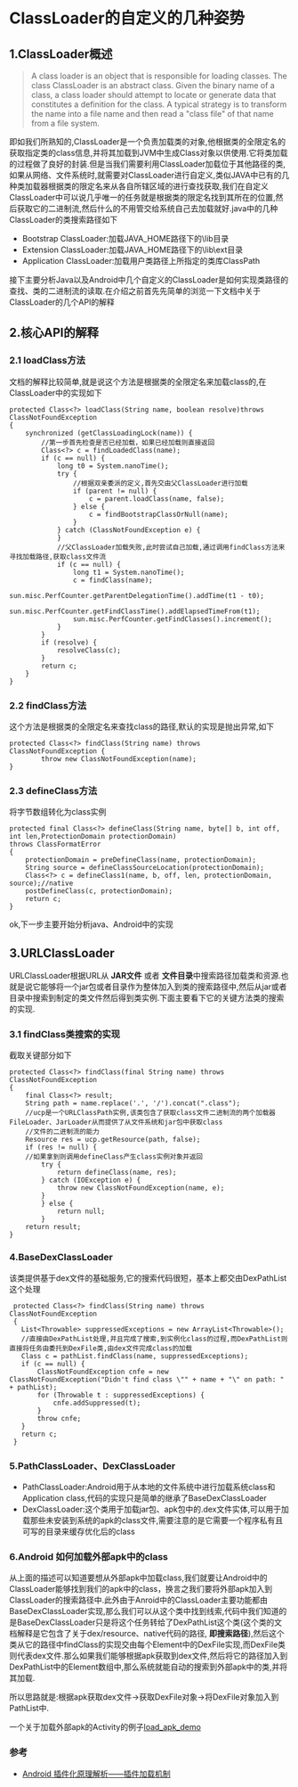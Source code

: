 # ClassLoader的自定义的几种姿势

## 1.ClassLoader概述
>A class loader is an object that is responsible for loading classes. The class ClassLoader is an abstract class. Given the binary name of a class, a class loader should attempt to locate or generate data that constitutes a definition for the class. A typical strategy is to transform the name into a file name and then read a "class file" of that name from a file system.

即如我们所熟知的,ClassLoader是一个负责加载类的对象,他根据类的全限定名的获取指定类的class信息,并将其加载到JVM中生成Class对象以供使用.它将类加载的过程做了良好的封装.但是当我们需要利用ClassLoader加载位于其他路径的类,如果从网络、文件系统时,就需要对ClassLoader进行自定义,类似JAVA中已有的几种类加载器根据类的限定名来从各自所辖区域的进行查找获取,我们在自定义ClassLoader中可以说几乎唯一的任务就是根据类的限定名找到其所在的位置,然后获取它的二进制流,然后什么的不用管交给系统自己去加载就好.java中的几种ClassLoader的类搜索路径如下

+ Bootstrap ClassLoader:加载JAVA_HOME路径下的\lib目录
+ Extension ClassLoader:加载JAVA_HOME路径下的\lib\ext目录
+ Application ClassLoader:加载用户类路径上所指定的类库ClassPath

接下主要分析Java以及Android中几个自定义的ClassLoader是如何实现类路径的查找、类的二进制流的读取.在介绍之前首先先简单的浏览一下文档中关于ClassLoader的几个API的解释

## 2.核心API的解释

### 2.1 loadClass方法
文档的解释比较简单,就是说这个方法是根据类的全限定名来加载class的,在ClassLoader中的实现如下

```
protected Class<?> loadClass(String name, boolean resolve)throws ClassNotFoundException
{
    synchronized (getClassLoadingLock(name)) {
        //第一步首先检查是否已经加载，如果已经加载则直接返回
        Class<?> c = findLoadedClass(name);
        if (c == null) {
            long t0 = System.nanoTime();
            try {
                //根据双亲委派的定义,首先交由父ClassLoader进行加载
                if (parent != null) {
                    c = parent.loadClass(name, false);
                } else {
                    c = findBootstrapClassOrNull(name);
                }
            } catch (ClassNotFoundException e) {
            }
            //父ClassLoader加载失败,此时尝试自己加载,通过调用findClass方法来寻找加载路径,获取class文件流
            if (c == null) {
                long t1 = System.nanoTime();
                c = findClass(name);
                sun.misc.PerfCounter.getParentDelegationTime().addTime(t1 - t0);
                sun.misc.PerfCounter.getFindClassTime().addElapsedTimeFrom(t1);
                sun.misc.PerfCounter.getFindClasses().increment();
            }
        }
        if (resolve) {
            resolveClass(c);
        }
        return c;
    }
}
```

### 2.2 findClass方法
这个方法是根据类的全限定名来查找class的路径,默认的实现是抛出异常,如下

```
protected Class<?> findClass(String name) throws ClassNotFoundException {
        throw new ClassNotFoundException(name);
}
```

### 2.3 defineClass方法
将字节数组转化为class实例

```
protected final Class<?> defineClass(String name, byte[] b, int off, int len,ProtectionDomain protectionDomain)
throws ClassFormatError
{
    protectionDomain = preDefineClass(name, protectionDomain);
    String source = defineClassSourceLocation(protectionDomain);
    Class<?> c = defineClass1(name, b, off, len, protectionDomain, source);//native
    postDefineClass(c, protectionDomain);
    return c;
}
```

ok,下一步主要开始分析java、Android中的实现

## 3.URLClassLoader
URLClassLoader根据URL从 **JAR文件** 或者 **文件目录**中搜索路径加载类和资源.也就是说它能够将一个jar包或者目录作为整体加入到类的搜索路径中,然后从jar或者目录中搜索到制定的类文件然后得到类实例.下面主要看下它的关键方法类的搜索的实现.

### 3.1 findClass类搜索的实现

截取关键部分如下
```
protected Class<?> findClass(final String name) throws ClassNotFoundException
{
    final Class<?> result;
    String path = name.replace('.', '/').concat(".class");
    //ucp是一个URLClassPath实例,该类包含了获取class文件二进制流的两个加载器FileLoader、JarLoader从而提供了从文件系统和jar包中获取class
    //文件的二进制流的能力
    Resource res = ucp.getResource(path, false);
    if (res != null) {
    //如果拿到则调用defineClass产生class实例对象并返回
        try {
            return defineClass(name, res);
        } catch (IOException e) {
            throw new ClassNotFoundException(name, e);
        }
        } else {
            return null;
        }
    return result;
}
```

### 4.BaseDexClassLoader
该类提供基于dex文件的基础服务,它的搜索代码很短，基本上都交由DexPathList这个处理
```
 protected Class<?> findClass(String name) throws ClassNotFoundException 
 {
   List<Throwable> suppressedExceptions = new ArrayList<Throwable>();
   //直接由DexPathList处理,并且完成了搜索,到实例化class的过程,而DexPathList则直接将任务由委托到DexFile类,由dex文件完成class的加载
   Class c = pathList.findClass(name, suppressedExceptions);
   if (c == null) {
       ClassNotFoundException cnfe = new ClassNotFoundException("Didn't find class \"" + name + "\" on path: " + pathList);
       for (Throwable t : suppressedExceptions) {
           cnfe.addSuppressed(t);
       }
       throw cnfe;
   }
   return c;
 }
```
### 5.PathClassLoader、DexClassLoader
+ PathClassLoader:Android用于从本地的文件系统中进行加载系统class和Application class,代码的实现只是简单的继承了BaseDexClassLoader
+ DexClassLoader:这个类用于加载jar包、apk包中的.dex文件实体,可以用于加载那些未安装到系统的apk的class文件,需要注意的是它需要一个程序私有且可写的目录来缓存优化后的class

### 6.Android 如何加载外部apk中的class

从上面的描述可以知道要想从外部apk中加载class,我们就要让Android中的ClassLoader能够找到我们的apk中的class，换言之我们要将外部apk加入到ClassLoader的搜索路径中.此外由于Anroid中的ClassLoader主要功能都由BaseDexClassLoader实现,那么我们可以从这个类中找到线索,代码中我们知道的是BaseDexClassLoader只是将这个任务转给了DexPathList这个类(这个类的文档解释是它包含了关于dex/resource、native代码的路径, **即搜索路径**),然后这个类从它的路径中findClass的实现交由每个Element中的DexFile实现,而DexFile类则代表dex文件.那么如果我们能够根据apk获取到dex文件,然后将它的路径加入到DexPathList中的Element数组中,那么系统就能自动的搜索到外部apk中的类,并将其加载.

所以思路就是:根据apk获取dex文件->获取DexFile对象->将DexFile对象加入到PathList中.

一个关于加载外部apk的Activity的例子[load_apk_demo](https://github.com/stdnull/demo/tree/master/load_apk_demo)

### 参考
+ [Android 插件化原理解析——插件加载机制](http://weishu.me/2016/04/05/understand-plugin-framework-classloader/)
